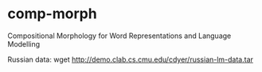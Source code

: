 # comp-morph
Compositional Morphology for Word Representations and Language Modelling

Russian data:
wget http://demo.clab.cs.cmu.edu/cdyer/russian-lm-data.tar
